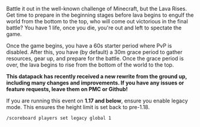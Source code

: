 Battle it out in the well-known challenge of Minecraft, but the Lava Rises. Get time to prepare in the beginning stages before lava begins to engulf the world from the bottom to the top, who will come out victorious in the final battle? You have 1 life, once you die, you're out and left to spectate the game.

Once the game begins, you have a 60s starter period where PvP is disabled. After this, you have (by default) a 30m grace period to gather resources, gear up, and prepare for the battle. Once the grace period is over, the lava begins to rise from the bottom of the world to the top.

**This datapack has recently received a new rewrite from the ground up, including many changes and improvements. If you have any issues or feature requests, leave them on PMC or Github!**

If you are running this event on **1.17 and below**, ensure you enable legacy mode. This ensures the height limit is set back to pre-1.18.

```
/scoreboard players set legacy global 1
```